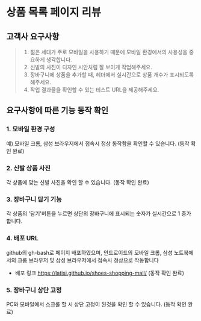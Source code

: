 # 상품 목록 페이지 리뷰

## 고객사 요구사항
>1. 젊은 세대가 주로 모바일을 사용하기 때문에 모바일 환경에서의 사용성을 중요하게 생각합니다.
>2. 신발의 사진이 디자인 시안처럼 잘 보이게 작업해주세요.
>3. 장바구니에 상품을 추가할 때, 헤더에서 실시간으로 상품 개수가 표시되도록 해주세요.
>4. 작업 결과물을 확인할 수 있는 테스트 URL을 제공해주세요.

## 요구사항에 따른 기능 동작 확인

### 1. 모바일 환경 구성
예) 모바일 크롬, 삼성 브라우저에서 접속시 정상 동작함을 확인할 수 있습니다. 
(동작 확인 완료)

### 2. 신발 상품 사진
각 상품에 맞는 신발 사진을 확인 할 수 있습니다.
(동작 확인 완료)

### 3. 장바구니 담기 기능
각 상품의 '담기'버튼을 누르면 상단의 장바구니에 표시되는 숫자가 실시간으로 1 증가합니다. 

### 4. 배포 URL
github의 gh-bash로 페이지 배포하였으며,
안드로이드의 모바일 크롬, 삼성 노트북에서의 크롬 브라우저 및 삼성 브라우저에서 접속시 정상으로 작동합니다

- 배포 링크
<a>https://latisi.github.io/shoes-shopping-mall/</a>
(동작 확인 완료)

### 5. 장바구니 상단 고정
PC와 모바일에서 스크롤 할 시 상단 고정이 된것을 확인 할 수 있습니다.
(동작 확인 완료)

